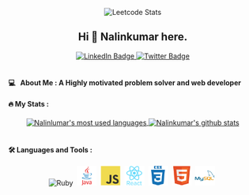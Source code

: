 <p align="center">
  <img src="https://leetcard.jacoblin.cool/nalinmanikandan02?theme=unicorn" alt="Leetcode Stats"/>
</p>

<div align="center">
  <h2> Hi 👋 Nalinkumar here.</h2>
  <div id="badges">
    <a href="https://www.linkedin.com/in/Nalin kumar/">
      <img src="https://img.shields.io/badge/LinkedIn-blue?style=for-the-badge&logo=linkedin&logoColor=white" alt="LinkedIn Badge"/>
    </a>
    <a href="https://twitter.com/NanthanGuru">
      <img src="https://img.shields.io/badge/Twitter-blue?style=for-the-badge&logo=twitter&logoColor=white" alt="Twitter Badge"/>
    </a>
  </div>
</div>

<br/>

#### 💻 &nbsp; About Me : A Highly motivated problem solver and web developer

#### :fire: My Stats :

<div align="center">
  <a href="https://github.com/nalinmanikandan">
    <img align="center" src="https://github-readme-stats.vercel.app/api/top-langs/?username=nalinmanikandan&theme=tokyonight&count_private=true&layout=donut" width="305" alt="Nalinlumar's most used languages" />
  </a>
  <a href="https://github.com/sudheerj">
    <img align="center" src="https://github-readme-stats.vercel.app/api?username=nalinmanikandan&show_icons=true&theme=tokyonight&line_height=27&include_all_commits=true&count_private=true&hide=issues" width="502" alt="Nalinkumar's github stats"/>
  </a>
</div>

<br/>

#### :hammer_and_wrench: Languages and Tools :

<div align="center">
  <img src="https://cdn.jsdelivr.net/gh/devicons/devicon/icons/ruby/ruby-original-wordmark.svg" title="Ruby" alt="Ruby" width="40" height="40" />&nbsp;
  <img src="https://github.com/devicons/devicon/blob/master/icons/java/java-original-wordmark.svg" title="Java" alt="Java" width="40" height="40"/>&nbsp;
  <img src="https://github.com/devicons/devicon/blob/master/icons/javascript/javascript-original.svg" title="JavaScript" alt="JavaScript" width="40" height="40"/>&nbsp;
  <img src="https://github.com/devicons/devicon/blob/master/icons/react/react-original-wordmark.svg" title="React" alt="React" width="40" height="40"/>&nbsp;
  <img src="https://github.com/devicons/devicon/blob/master/icons/css3/css3-plain-wordmark.svg"  title="CSS3" alt="CSS" width="40" height="40"/>&nbsp;
  <img src="https://github.com/devicons/devicon/blob/master/icons/html5/html5-original.svg" title="HTML5" alt="HTML" width="40" height="40"/>&nbsp;
  <img src="https://github.com/devicons/devicon/blob/master/icons/mysql/mysql-original-wordmark.svg" title="MySQL"  alt="MySQL" width="40" height="40"/>&nbsp;
</div>
</div>
